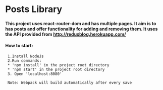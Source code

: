 # Posts Library

#### This project uses react-router-dom and has multiple pages. It aim is to has posts and offer functionality for adding and removing them. It uses the API provided from http://reduxblog.herokuapp.com/ 

#### How to start: 
     1.Install NodeJs
     2.Run commands:
     * 'npm install' in the project root directory
     * 'npm start' in the project root directory
     3. Open 'localhost:8080'
     
     Note: Webpack will build automatically after every save

